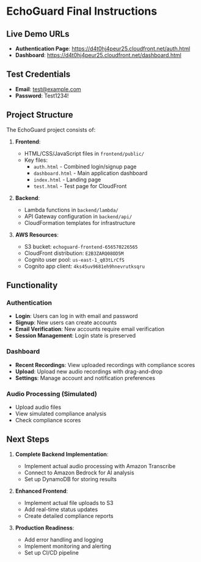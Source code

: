 # EchoGuard Final Instructions

## Live Demo URLs

- **Authentication Page**: https://d4t0hj4peur25.cloudfront.net/auth.html
- **Dashboard**: https://d4t0hj4peur25.cloudfront.net/dashboard.html

## Test Credentials

- **Email**: test@example.com
- **Password**: Test1234!

## Project Structure

The EchoGuard project consists of:

1. **Frontend**:
   - HTML/CSS/JavaScript files in `frontend/public/`
   - Key files:
     - `auth.html` - Combined login/signup page
     - `dashboard.html` - Main application dashboard
     - `index.html` - Landing page
     - `test.html` - Test page for CloudFront

2. **Backend**:
   - Lambda functions in `backend/lambda/`
   - API Gateway configuration in `backend/api/`
   - CloudFormation templates for infrastructure

3. **AWS Resources**:
   - S3 bucket: `echoguard-frontend-656570226565`
   - CloudFront distribution: `E2B3ZARQ08OD5M`
   - Cognito user pool: `us-east-1_q03tLrCfS`
   - Cognito app client: `4ks45uv9681eh9hnevrutksqru`

## Functionality

### Authentication

- **Login**: Users can log in with email and password
- **Signup**: New users can create accounts
- **Email Verification**: New accounts require email verification
- **Session Management**: Login state is preserved

### Dashboard

- **Recent Recordings**: View uploaded recordings with compliance scores
- **Upload**: Upload new audio recordings with drag-and-drop
- **Settings**: Manage account and notification preferences

### Audio Processing (Simulated)

- Upload audio files
- View simulated compliance analysis
- Check compliance scores

 ## Next Steps

1. **Complete Backend Implementation**:
   - Implement actual audio processing with Amazon Transcribe
   - Connect to Amazon Bedrock for AI analysis
   - Set up DynamoDB for storing results

2. **Enhanced Frontend**:
   - Implement actual file uploads to S3
   - Add real-time status updates
   - Create detailed compliance reports

3. **Production Readiness**:
   - Add error handling and logging
   - Implement monitoring and alerting
   - Set up CI/CD pipeline
